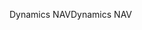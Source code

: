 <span data-ttu-id="465de-101">Dynamics NAV</span><span class="sxs-lookup"><span data-stu-id="465de-101">Dynamics NAV</span></span>